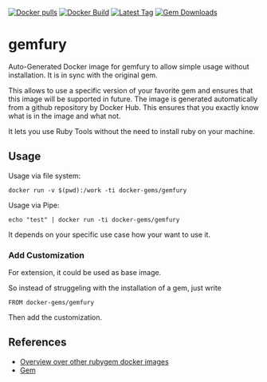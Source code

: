 [![Docker pulls](https://img.shields.io/docker/pulls/rubygem/gemfury.svg)](https://hub.docker.com/r/rubygem/gemfury/)
[![Docker Build](https://img.shields.io/docker/automated/rubygem/gemfury.svg)](https://hub.docker.com/r/rubygem/gemfury/)
[![Latest Tag](https://img.shields.io/github/tag/docker-rubygem/gemfury.svg)](https://hub.docker.com/r/rubygem/gemfury/)
[![Gem Downloads](https://img.shields.io/gem/dt/gemfury.svg)](https://rubygems.org/gems/gemfury/)
# gemfury

Auto-Generated Docker image for gemfury to allow simple usage without installation.
It is in sync with the original gem.

This allows to use a specific version of your favorite gem and ensures that this image will be supported in future.
The image is generated automatically from a github repository by Docker Hub.
This ensures that you exactly know what is in the image and what not.

It lets you use Ruby Tools without the need to install ruby on your machine.

## Usage

Usage via file system:

`docker run -v $(pwd):/work -ti docker-gems/gemfury`

Usage via Pipe:

`echo "test" | docker run -ti docker-gems/gemfury`

It depends on your specific use case how your want to use it.

### Add Customization

For extension, it could be used as base image.

So instead of struggeling with the installation of a gem, just write

`FROM docker-gems/gemfury`

Then add the customization.

## References

 - [Overview over other rubygem docker images](https://github.com/thinkbot/docker-rubygem)
 - [Gem](https://rubygems.org/gems/gemfury/)
